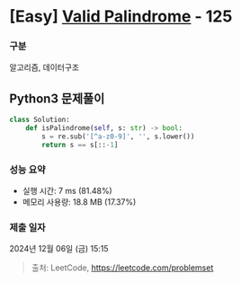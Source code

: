 # [Easy] [Valid Palindrome](https://leetcode.com/problems/valid-palindrome) - 125

### 구분

알고리즘, 데이터구조

## Python3 문제풀이

```py
class Solution:
    def isPalindrome(self, s: str) -> bool:
        s = re.sub('[^a-z0-9]', '', s.lower())
        return s == s[::-1]
```

### 성능 요약

- 실행 시간: 7 ms (81.48%)
- 메모리 사용량: 18.8 MB (17.37%)

### 제출 일자

2024년 12월 06일 (금) 15:15

> 출처: LeetCode, https://leetcode.com/problemset